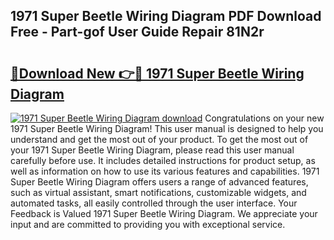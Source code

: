 ## 1971 Super Beetle Wiring Diagram PDF Download Free - Part-gof User Guide Repair 81N2r

# <h2><a href="http://dfqetu.blite.top/?on=1971+Super+Beetle+Wiring+Diagram">🔗Download New 👉🔴 1971 Super Beetle Wiring Diagram</a></h2>

[![1971 Super Beetle Wiring Diagram download](https://i.imgur.com/lujVjoI.png)](http://dfqetu.blite.top/?on=1971+Super+Beetle+Wiring+Diagram)
Congratulations on your new 1971 Super Beetle Wiring Diagram! This user manual is designed to help you understand and get the most out of your product. To get the most out of your 1971 Super Beetle Wiring Diagram, please read this user manual carefully before use. It includes detailed instructions for product setup, as well as information on how to use its various features and capabilities. 1971 Super Beetle Wiring Diagram offers users a range of advanced features, such as virtual assistant, smart notifications, customizable widgets, and automated tasks, all easily controlled through the user interface. Your Feedback is Valued 1971 Super Beetle Wiring Diagram. We appreciate your input and are committed to providing you with exceptional service.
